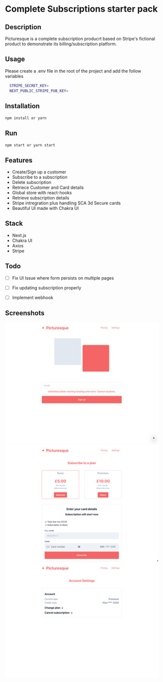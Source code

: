 # Complete Subscriptions starter pack


## Description
Picturesque is a complete subscription producrt based on Stripe's fictional product to demonstrate its billing/subscription platform. 

## Usage
Please create a .env file in the root of the project and add the follow variables

```bash
  STRIPE_SECRET_KEY=
  NEXT_PUBLIC_STRIPE_PUB_KEY=
```

## Installation

`npm install or yarn`


## Run 
`npm start or yarn start`

## Features
- Create/Sign up a customer 
- Subscribe to a subscription
- Delete subscription
- Retriece Customer and Card details
- Global store with react-hooks
- Retrieve subscription details
- Stripe intregration plus handling SCA 3d Secure cards
- Beautiful UI made with Chakra UI


## Stack
- Next.js
- Chakra UI
- Axios
- Stripe 


## Todo 
- [ ] Fix UI Issue where form persists on multiple pages
- [ ] Fix updating subscription properly
- [ ] Implement webhook


## Screenshots
![](screenshots/home.png)
![](screenshots/plans.png)
![](screenshots/settings.png)
